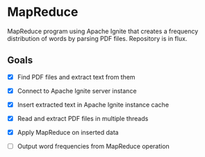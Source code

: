 # MapReduce

MapReduce program using Apache Ignite that creates a frequency distribution of words by parsing PDF files. Repository is in flux.

## Goals

- [x] Find PDF files and extract text from them

- [x] Connect to Apache Ignite server instance

- [x] Insert extracted text in Apache Ignite instance cache

- [x] Read and extract PDF files in multiple threads

- [x] Apply MapReduce on inserted data

- [ ] Output word frequencies from MapReduce operation
